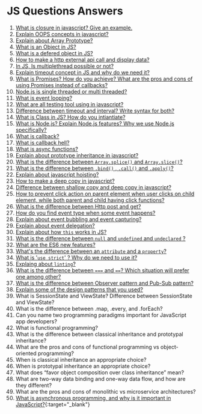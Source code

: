 
# JS Questions Answers

1. [What is closure in javascript? Give an example.](/JS-Questions-Answers/answers#1-what-is-closure-in-javascript-give-an-example)
2. [Explain OOPS concepts in javascript?](/JS-Questions-Answers/answers#2-explain-oops-concepts-in-javascript)
3. [Explain about Array Prototype?](/JS-Questions-Answers/answers#3-explain-about-array-prototype)
4. [What is an Object in JS?](/JS-Questions-Answers/answers#4-what-is-an-object-in-js)
5. [What is a defered object in JS?](/JS-Questions-Answers/answers#5-what-is-a-defered-object-in-js)
6. [How to make a http external api call and display data?](/JS-Questions-Answers/answers#6-how-to-make-a-http-external-api-call-and-display-data)
7. [In JS, Is multiplethread possible or not?](/JS-Questions-Answers/answers#7-in-js-is-multiplethread-possible-or-not)
8. [Explain timeout concept in JS and why do we need it?](/JS-Questions-Answers/answers#8-explain-timeout-concept-in-js-and-why-do-we-need-it)
9. [What is Promises?  How do you achieve? What are the pros and cons of using Promises instead of callbacks?](/JS-Questions-Answers/answers#9-what-is-promises--how-do-you-achieve-what-are-the-pros-and-cons-of-using-promises-instead-of-callbacks)
10. [Node.js is single threaded or multi threaded?](/JS-Questions-Answers/answers#10-nodejs-is-single-threaded-or-multi-threaded)
11. [What is event looping?](/JS-Questions-Answers/answers#11-what-is-event-looping)
12. [What are all testing tool using in javascript?](/JS-Questions-Answers/answers#12-what-are-all-testing-tool-using-in-javascript)
13. [Difference between timeout and interval? Write syntax for both?](/JS-Questions-Answers/answers#13-difference-between-timeout-and-interval-write-syntax-for-both)
14. [What is Class in JS? How do you intiantiate?](/JS-Questions-Answers/answers#14-what-is-class-in-js-how-do-you-intiantiate)
15. [What is Node.js? Explain Node.js features? Why we use Node.js specifically?](/JS-Questions-Answers/answers#15-what-is-nodejs-explain-nodejs-features-why-we-use-nodejs-specifically)
16. [What is callback?](/JS-Questions-Answers/answers#16-what-is-callback)
17. [What is callback hell?](/JS-Questions-Answers/answers#17-what-is-callback-hell)
18. [What is async functions?](/JS-Questions-Answers/answers#18-what-is-async-function)
19. [Explain about prototype inheritance in javascript?](/JS-Questions-Answers/answers#19-explain-about-prototype-inheritance-in-javascript)
20. [What is the difference between `Array.splice()` and `Array.slice()`?](/JS-Questions-Answers/answers#20-what-is-the-difference-between-arraysplice-and-arrayslice)
21. [What is the difference between `.bind()` , `.call()` and `.apply()`?](/JS-Questions-Answers/answers#21-what-is-the-difference-between-bind--call-and-apply)
22. [Explain about javascript hoisting?](/JS-Questions-Answers/answers#22-explain-about-javascript-hoisting)
23. [How to make a deep copy in javascript?](/JS-Questions-Answers/answers#23-how-to-make-a-deep-copy-in-javascript)
24. [Difference between shallow copy and deep copy in javascript?](/JS-Questions-Answers/answers#24-difference-between-shallow-copy-and-deep-copy-in-javascript)
25. [How to prevent click action on parent element when user clicks on child element, while both parent and child having click functions?](/JS-Questions-Answers/answers#25-how-to-prevent-click-action-on-parent-element-when-user-clicks-on-child-element-while-both-parent-and-child-having-click-functions)
26. [What is the difference between Http post and get?](/JS-Questions-Answers/answers#26-what-is-the-difference-between-http-post-and-get)
27. [How do you find event type when some event happens?](/JS-Questions-Answers/answers#27-how-do-you-find-event-type-when-some-event-happens)
28. [Explain about event bubbling and event capturing?](/JS-Questions-Answers/answers#28-explain-about-event-bubbling-and-event-capturing)
29. [Explain about event delegation?](/JS-Questions-Answers/answers#29-explain-about-event-delegation)
30. [Explain about how `this` works in JS?](/JS-Questions-Answers/answers#30-explain-about-how-this-works-in-js)
31. [What is the difference between `null` and `undefined` and `undeclared` ?](/JS-Questions-Answers/answers#31-what-is-the-difference-between-null-and-undefined-and-undeclared-)
32. [What are the ES6 new features?](/JS-Questions-Answers/answers#32-what-are-the-es6-new-features)
33. [What's the difference between an `attribute` and a `property`?](/JS-Questions-Answers/answers#33-whats-the-difference-between-an-attribute-and-a-property)
34. [What is '`use strict`' ? Why do we need to use it?](/JS-Questions-Answers/answers#34-what-is-use-strict--why-do-we-need-to-use-it)
35. [Explaing about `linting`?](/JS-Questions-Answers/answers#35-explaing-about-linting)
36. [What is the difference between `===` and `==`? Which situation will prefer one among other?](/JS-Questions-Answers/answers#36-what-is-the-difference-between--and--which-situation-will-prefer-one-among-other)
37. [What is the difference between Observer pattern and Pub-Sub pattern?](/JS-Questions-Answers/answers#37-what-is-the-difference-between-observer-pattern-and-pub-sub-pattern)
38. [Explain some of the design patterns that you used?](/JS-Questions-Answers/answers#38-explain-some-of-the-design-patterns-that-you-used)
39. What is SessionState and ViewState? Difference between SessionState and ViewState?
40. What is the difference between .map, .every, and .forEach?
41. Can you name two programming paradigms important for JavaScript app developers?
42. What is functional programming?
43. What is the difference between classical inheritance and prototypal inheritance?
44. What are the pros and cons of functional programming vs object-oriented programming?
45. When is classical inheritance an appropriate choice?
46. When is prototypal inheritance an appropriate choice?
47. What does “favor object composition over class inheritance” mean?
48. What are two-way data binding and one-way data flow, and how are they different?
49. What are the pros and cons of monolithic vs microservice architectures?
50. [What is asynchronous programming, and why is it important in JavaScript?](https://medium.com/javascript-scene/10-interview-questions-every-javascript-developer-should-know-6fa6bdf5ad95){:target="_blank"}

